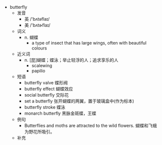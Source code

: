 - butterfly
  - 发音
    - 英 /'bʌtəflaɪ/
    - 美 /'bʌtɚflaɪ/
  - 词义
    - n. 蝴蝶
      - a type of insect that has large wings, often with beautiful colours
  - 近义词
    - n. [昆]蝴蝶；蝶泳；举止轻浮的人；追求享乐的人
      - scalewing
      - papilio
  - 短语
    - butterfly valve 蝶形阀
    - butterfly effect 蝴蝶效应
    - social butterfly 交际花
    - set a butterfly 张开蝴蝶的两翼，置于玻璃盒中(作为标本)
    - butterfly stroke 蝶泳
    - monarch butterfly 黑脉金斑蝶，王蝶
  - 例句
    - Butterflies and moths are attracted to the wild flowers. 蝴蝶和飞蛾为野花所吸引。
  - 补充